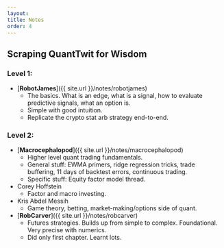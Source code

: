```yaml
---
layout: 
title: Notes
order: 4
---
```


## Scraping QuantTwit for Wisdom

### Level 1:

* [__RobotJames__]({{ site.url }}/notes/robotjames)
    * The basics. What is an edge, what is a signal, how to evaluate predictive signals, what an option is.
    * Simple with good intuition.
    * Replicate the crypto stat arb strategy end-to-end.

### Level 2:

* [__Macrocephalopod__]({{ site.url }}/notes/macrocephalopod)
    * Higher level quant trading fundamentals. 
    * General stuff: EWMA primers, ridge regression tricks, trade buffering, 11 days of backtest errors, continuous trading.
    * Specific stuff: Equity factor model thread.  
* Corey Hoffstein
    * Factor and macro investing.
* Kris Abdel Messih
    * Game theory, betting, market-making/options side of quant.
* [__RobCarver__]({{ site.url }}/notes/robcarver)
    * Futures strategies. Builds up from simple to complex. Foundational. Very precise with numerics.
    * Did only first chapter. Learnt lots.

